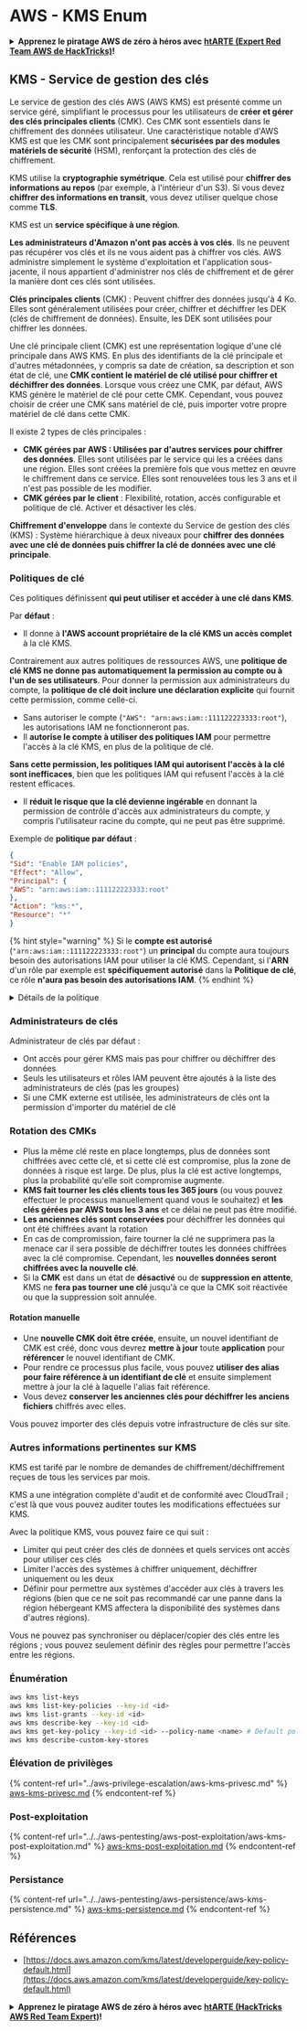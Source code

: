 # AWS - KMS Enum

<details>

<summary><strong>Apprenez le piratage AWS de zéro à héros avec</strong> <a href="https://training.hacktricks.xyz/courses/arte"><strong>htARTE (Expert Red Team AWS de HackTricks)</strong></a><strong>!</strong></summary>

Autres façons de soutenir HackTricks:

* Si vous souhaitez voir votre **entreprise annoncée dans HackTricks** ou **télécharger HackTricks en PDF**, consultez les [**PLANS D'ABONNEMENT**](https://github.com/sponsors/carlospolop)!
* Obtenez le [**swag officiel PEASS & HackTricks**](https://peass.creator-spring.com)
* Découvrez [**La famille PEASS**](https://opensea.io/collection/the-peass-family), notre collection exclusive de [**NFTs**](https://opensea.io/collection/the-peass-family)
* **Rejoignez le** 💬 [**groupe Discord**](https://discord.gg/hRep4RUj7f) ou le [**groupe Telegram**](https://t.me/peass) ou **suivez-nous** sur **Twitter** 🐦 [**@hacktricks_live**](https://twitter.com/hacktricks_live)**.**
* **Partagez vos astuces de piratage en soumettant des PR aux** [**HackTricks**](https://github.com/carlospolop/hacktricks) et [**HackTricks Cloud**](https://github.com/carlospolop/hacktricks-cloud) dépôts GitHub.

</details>

## KMS - Service de gestion des clés

Le service de gestion des clés AWS (AWS KMS) est présenté comme un service géré, simplifiant le processus pour les utilisateurs de **créer et gérer des clés principales clients** (CMK). Ces CMK sont essentiels dans le chiffrement des données utilisateur. Une caractéristique notable d'AWS KMS est que les CMK sont principalement **sécurisées par des modules matériels de sécurité** (HSM), renforçant la protection des clés de chiffrement.

KMS utilise la **cryptographie symétrique**. Cela est utilisé pour **chiffrer des informations au repos** (par exemple, à l'intérieur d'un S3). Si vous devez **chiffrer des informations en transit**, vous devez utiliser quelque chose comme **TLS**.

KMS est un **service spécifique à une région**.

**Les administrateurs d'Amazon n'ont pas accès à vos clés**. Ils ne peuvent pas récupérer vos clés et ils ne vous aident pas à chiffrer vos clés. AWS administre simplement le système d'exploitation et l'application sous-jacente, il nous appartient d'administrer nos clés de chiffrement et de gérer la manière dont ces clés sont utilisées.

**Clés principales clients** (CMK) : Peuvent chiffrer des données jusqu'à 4 Ko. Elles sont généralement utilisées pour créer, chiffrer et déchiffrer les DEK (clés de chiffrement de données). Ensuite, les DEK sont utilisées pour chiffrer les données.

Une clé principale client (CMK) est une représentation logique d'une clé principale dans AWS KMS. En plus des identifiants de la clé principale et d'autres métadonnées, y compris sa date de création, sa description et son état de clé, une **CMK contient le matériel de clé utilisé pour chiffrer et déchiffrer des données**. Lorsque vous créez une CMK, par défaut, AWS KMS génère le matériel de clé pour cette CMK. Cependant, vous pouvez choisir de créer une CMK sans matériel de clé, puis importer votre propre matériel de clé dans cette CMK.

Il existe 2 types de clés principales :

* **CMK gérées par AWS : Utilisées par d'autres services pour chiffrer des données**. Elles sont utilisées par le service qui les a créées dans une région. Elles sont créées la première fois que vous mettez en œuvre le chiffrement dans ce service. Elles sont renouvelées tous les 3 ans et il n'est pas possible de les modifier.
* **CMK gérées par le client** : Flexibilité, rotation, accès configurable et politique de clé. Activer et désactiver les clés.

**Chiffrement d'enveloppe** dans le contexte du Service de gestion des clés (KMS) : Système hiérarchique à deux niveaux pour **chiffrer des données avec une clé de données puis chiffrer la clé de données avec une clé principale**.

### Politiques de clé

Ces politiques définissent **qui peut utiliser et accéder à une clé dans KMS**.

Par **défaut** :

*   Il donne à **l'AWS account propriétaire de la clé KMS un accès complet** à la clé KMS.

Contrairement aux autres politiques de ressources AWS, une **politique de clé KMS ne donne pas automatiquement la permission au compte ou à l'un de ses utilisateurs**. Pour donner la permission aux administrateurs du compte, la **politique de clé doit inclure une déclaration explicite** qui fournit cette permission, comme celle-ci.

* Sans autoriser le compte (`"AWS": "arn:aws:iam::111122223333:root"`), les autorisations IAM ne fonctionneront pas.
*   Il **autorise le compte à utiliser des politiques IAM** pour permettre l'accès à la clé KMS, en plus de la politique de clé.

**Sans cette permission, les politiques IAM qui autorisent l'accès à la clé sont inefficaces**, bien que les politiques IAM qui refusent l'accès à la clé restent efficaces.
* Il **réduit le risque que la clé devienne ingérable** en donnant la permission de contrôle d'accès aux administrateurs du compte, y compris l'utilisateur racine du compte, qui ne peut pas être supprimé.

Exemple de **politique par défaut** :
```json
{
"Sid": "Enable IAM policies",
"Effect": "Allow",
"Principal": {
"AWS": "arn:aws:iam::111122223333:root"
},
"Action": "kms:*",
"Resource": "*"
}
```
{% hint style="warning" %}
Si le **compte est autorisé** (`"arn:aws:iam::111122223333:root"`) un **principal** du compte aura toujours besoin des autorisations IAM pour utiliser la clé KMS. Cependant, si l'**ARN** d'un rôle par exemple est **spécifiquement autorisé** dans la **Politique de clé**, ce rôle **n'aura pas besoin des autorisations IAM**.
{% endhint %}

<details>

<summary>Détails de la politique</summary>

Propriétés d'une politique :

* Document basé sur JSON
* Ressource --> Ressources affectées (peut être "\*")
* Action --> kms:Encrypt, kms:Decrypt, kms:CreateGrant ... (autorisations)
* Effet --> Autoriser/Refuser
* Principal --> arn affecté
* Conditions (optionnel) --> Condition pour accorder les autorisations

Délégations :

* Autoriser à déléguer vos autorisations à un autre principal AWS au sein de votre compte AWS. Vous devez les créer en utilisant les APIs AWS KMS. Il est possible d'indiquer l'identifiant CMK, le principal bénéficiaire et le niveau d'opération requis (Decrypt, Encrypt, GenerateDataKey...)
* Après la création de la délégation, un jeton de délégation et un ID de délégation sont émis

**Accès** :

* Via la **politique de clé** -- Si elle existe, elle a **priorité** sur la politique IAM
* Via la **politique IAM**
* Via les **délégations**

</details>

### Administrateurs de clés

Administrateur de clés par défaut :

* Ont accès pour gérer KMS mais pas pour chiffrer ou déchiffrer des données
* Seuls les utilisateurs et rôles IAM peuvent être ajoutés à la liste des administrateurs de clés (pas les groupes)
* Si une CMK externe est utilisée, les administrateurs de clés ont la permission d'importer du matériel de clé

### Rotation des CMKs

* Plus la même clé reste en place longtemps, plus de données sont chiffrées avec cette clé, et si cette clé est compromise, plus la zone de données à risque est large. De plus, plus la clé est active longtemps, plus la probabilité qu'elle soit compromise augmente.
* **KMS fait tourner les clés clients tous les 365 jours** (ou vous pouvez effectuer le processus manuellement quand vous le souhaitez) et **les clés gérées par AWS tous les 3 ans** et ce délai ne peut pas être modifié.
* **Les anciennes clés sont conservées** pour déchiffrer les données qui ont été chiffrées avant la rotation
* En cas de compromission, faire tourner la clé ne supprimera pas la menace car il sera possible de déchiffrer toutes les données chiffrées avec la clé compromise. Cependant, les **nouvelles données seront chiffrées avec la nouvelle clé**.
* Si la **CMK** est dans un état de **désactivé** ou de **suppression en attente**, KMS ne **fera pas tourner une clé** jusqu'à ce que la CMK soit réactivée ou que la suppression soit annulée.

#### Rotation manuelle

* Une **nouvelle CMK doit être créée**, ensuite, un nouvel identifiant de CMK est créé, donc vous devrez **mettre à jour** toute **application** pour **référencer** le nouvel identifiant de CMK.
* Pour rendre ce processus plus facile, vous pouvez **utiliser des alias pour faire référence à un identifiant de clé** et ensuite simplement mettre à jour la clé à laquelle l'alias fait référence.
* Vous devez **conserver les anciennes clés pour déchiffrer les anciens fichiers** chiffrés avec elles.

Vous pouvez importer des clés depuis votre infrastructure de clés sur site.

### Autres informations pertinentes sur KMS

KMS est tarifé par le nombre de demandes de chiffrement/déchiffrement reçues de tous les services par mois.

KMS a une intégration complète d'audit et de conformité avec CloudTrail ; c'est là que vous pouvez auditer toutes les modifications effectuées sur KMS.

Avec la politique KMS, vous pouvez faire ce qui suit :

* Limiter qui peut créer des clés de données et quels services ont accès pour utiliser ces clés
* Limiter l'accès des systèmes à chiffrer uniquement, déchiffrer uniquement ou les deux
* Définir pour permettre aux systèmes d'accéder aux clés à travers les régions (bien que ce ne soit pas recommandé car une panne dans la région hébergeant KMS affectera la disponibilité des systèmes dans d'autres régions).

Vous ne pouvez pas synchroniser ou déplacer/copier des clés entre les régions ; vous pouvez seulement définir des règles pour permettre l'accès entre les régions.

### Énumération
```bash
aws kms list-keys
aws kms list-key-policies --key-id <id>
aws kms list-grants --key-id <id>
aws kms describe-key --key-id <id>
aws kms get-key-policy --key-id <id> --policy-name <name> # Default policy name is "default"
aws kms describe-custom-key-stores
```
### Élévation de privilèges

{% content-ref url="../aws-privilege-escalation/aws-kms-privesc.md" %}
[aws-kms-privesc.md](../aws-privilege-escalation/aws-kms-privesc.md)
{% endcontent-ref %}

### Post-exploitation

{% content-ref url="../../aws-pentesting/aws-post-exploitation/aws-kms-post-exploitation.md" %}
[aws-kms-post-exploitation.md](../../aws-pentesting/aws-post-exploitation/aws-kms-post-exploitation.md)
{% endcontent-ref %}

### Persistance

{% content-ref url="../../aws-pentesting/aws-persistence/aws-kms-persistence.md" %}
[aws-kms-persistence.md](../../aws-pentesting/aws-persistence/aws-kms-persistence.md)
{% endcontent-ref %}

## Références

* [https://docs.aws.amazon.com/kms/latest/developerguide/key-policy-default.html](https://docs.aws.amazon.com/kms/latest/developerguide/key-policy-default.html)

<details>

<summary><strong>Apprenez le piratage AWS de zéro à héros avec</strong> <a href="https://training.hacktricks.xyz/courses/arte"><strong>htARTE (HackTricks AWS Red Team Expert)</strong></a><strong>!</strong></summary>

Autres façons de soutenir HackTricks :

* Si vous souhaitez voir votre **entreprise annoncée dans HackTricks** ou **télécharger HackTricks en PDF**, consultez les [**PLANS D'ABONNEMENT**](https://github.com/sponsors/carlospolop) !
* Obtenez le [**swag officiel PEASS & HackTricks**](https://peass.creator-spring.com)
* Découvrez [**The PEASS Family**](https://opensea.io/collection/the-peass-family), notre collection exclusive de [**NFT**](https://opensea.io/collection/the-peass-family)
* **Rejoignez le** 💬 [**groupe Discord**](https://discord.gg/hRep4RUj7f) ou le [**groupe Telegram**](https://t.me/peass) ou **suivez-nous** sur **Twitter** 🐦 [**@hacktricks_live**](https://twitter.com/hacktricks_live)**.**
* **Partagez vos astuces de piratage en soumettant des PR aux** [**HackTricks**](https://github.com/carlospolop/hacktricks) et [**HackTricks Cloud**](https://github.com/carlospolop/hacktricks-cloud) github repos.

</details>

